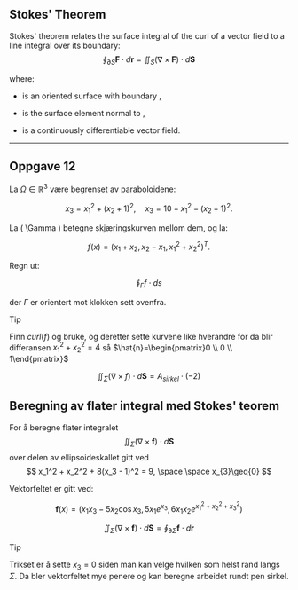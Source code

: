 

## Stokes' Theorem

Stokes' theorem relates the surface integral of the curl of a vector field to a line integral over its boundary:
$$
\oint_{\partial S} \mathbf{F} \cdot d\mathbf{r} = \iint_S (\nabla \times \mathbf{F}) \cdot d\mathbf{S}
$$


where:

- is an oriented surface with boundary ,
    
- is the surface element normal to ,
    
- is a continuously differentiable vector field.




---

## Oppgave 12
La $\Omega \in \mathbb{R}^3$ være begrenset av paraboloidene:

$$
x_3 = x_1^2 + (x_2 + 1)^2, \quad x_3 = 10 - x_1^2 - (x_2 - 1)^2.
$$

La \( \Gamma \) betegne skjæringskurven mellom dem, og la:

$$
f(x) = (x_1 + x_2, x_2 - x_1, x_1^2 + x_2^2)^T.
$$

Regn ut:

$$
\oint_{\Gamma} f \cdot ds
$$

der $\Gamma$ er orientert mot klokken sett ovenfra.

> [!tip]
Finn $curl(f)$ og bruke, og deretter sette kurvene like hverandre for da blir differansen $x_{1}^2+x_{2}^{2}=4$ så $\hat{n}=\begin{pmatrix}0 \\ 0 \\ 1\end{pmatrix}$
 


$$
\iint_{\Sigma}(\nabla \times f)\cdot d\mathbf{S} = A_{sirkel}\cdot(-2)
$$

## Beregning av flater integral med Stokes' teorem

For å beregne flater integralet $$\iint_{\Sigma} (\nabla \times \mathbf{f}) \cdot d\mathbf{S}$$ over delen av ellipsoideskallet gitt ved $$ x_1^2 + x_2^2 + 8(x_3 - 1)^2 = 9, \space \space x_{3}\geq{0} $$


Vektorfeltet er gitt ved:

$$
\mathbf{f}(x) = (x_1 x_3 - 5 x_2 \cos x_3, 5 x_1 e^{x_3}, 6 x_1 x_2 e^{x_1^2 + x_2^2 + x_3^2})
$$

$$
\iint_{\Sigma} (\nabla \times \mathbf{f}) \cdot d\mathbf{S} = \oint_{\partial \Sigma} \mathbf{f} \cdot d\mathbf{r}
$$
> [!tip]
> Trikset er å sette $x_{3}=0$ siden man kan velge hvilken som helst rand langs $\Sigma$. Da bler vektorfeltet mye penere og kan beregne arbeidet rundt pen sirkel.


